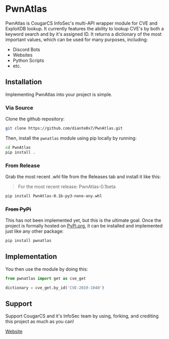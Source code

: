 # PwnAtlas
PwnAtlas is CougarCS InfoSec's multi-API wrapper module for CVE and ExploitDB lookup. It currently features the ability to lookup CVE's by both a keyword search and by it's assigned ID. It returns a dictionary of the most important values, which can be used for many purposes, including:
- Discord Bots
- Websites
- Python Scripts
- etc.

## Installation
Implementing PwnAtlas into your project is simple.

### Via Source
Clone the github repository:
```bash
git clone https://github.com/diante0x7/PwnAtlas.git
```
Then, install the ```pwnatlas``` module using pip locally by running:
```bash
cd PwnAtlas
pip install .
```

### From Release
Grab the most recent .whl file from the Releases tab and install it like this:
> For the most recent release: PwnAtlas-0.1beta
```bash
pip install PwnAtlas-0.1b-py3-none-any.whl
```

### ~~From PyPi~~
This has not been implemented yet, but this is the ultimate goal. Once the project is formally hosted on [PyPi.org](https://pypi.org), it can be installed and implemented just like any other package:
```bash
pip install pwnatlas
```

## Implementation
You then use the module by doing this:
```python
from pwnatlas import get as cve_get

dictionary = cve_get.by_id('CVE-2019-1040')
```

## Support
Support CougarCS and it's InfoSec team by using, forking, and crediting this project as much as you can!

[Website](https://cougarcs.com)
